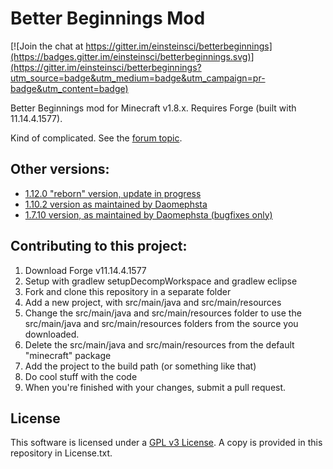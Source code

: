 Better Beginnings Mod
=====================

[![Join the chat at https://gitter.im/einsteinsci/betterbeginnings](https://badges.gitter.im/einsteinsci/betterbeginnings.svg)](https://gitter.im/einsteinsci/betterbeginnings?utm_source=badge&utm_medium=badge&utm_campaign=pr-badge&utm_content=badge)

Better Beginnings mod for Minecraft v1.8.x. Requires Forge (built with 11.14.4.1577).

Kind of complicated. See the [forum topic](http://www.minecraftforum.net/forums/mapping-and-modding/minecraft-mods/wip-mods/2192122-betterbeginnings-mod).

Other versions:
---------------
* [1.12.0 "reborn" version, update in progress](https://github.com/Leviathan143/betterbeginnings-MODIFIED)
* [1.10.2 version as maintained by Daomephsta](https://github.com/einsteinsci/BetterBeginningsReborns)
* [1.7.10 version, as maintained by Daomephsta (bugfixes only)](https://github.com/Leviathan143/betterbeginnings-MC1.7)

Contributing to this project:
-----------------------------
1. Download Forge v11.14.4.1577
2. Setup with gradlew setupDecompWorkspace and gradlew eclipse
3. Fork and clone this repository in a separate folder
4. Add a new project, with src/main/java and src/main/resources
5. Change the src/main/java and src/main/resources folder to use the src/main/java and src/main/resources folders from the source you downloaded.
6. Delete the src/main/java and src/main/resources from the default "minecraft" package
7. Add the project to the build path (or something like that)
8. Do cool stuff with the code
9. When you're finished with your changes, submit a pull request.

License
-------
This software is licensed under a [GPL v3 License](http://www.gnu.org/copyleft/gpl.html). A copy is provided in this repository in License.txt.
